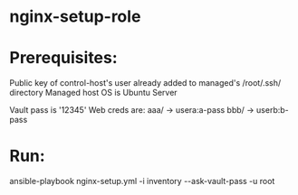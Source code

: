 # nginx-setup-role

# Prerequisites:
 Public key of control-host's user already added to managed's /root/.ssh/ directory
 Managed host OS is Ubuntu Server

 Vault pass is '12345'
 Web creds are:
                aaa/ ->  usera:a-pass
                bbb/ ->  userb:b-pass
# Run:

ansible-playbook nginx-setup.yml -i inventory --ask-vault-pass -u root
